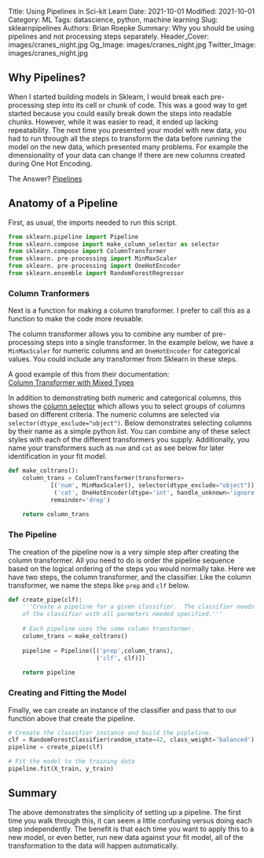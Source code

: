 Title: Using Pipelines in Sci-kit Learn
Date: 2021-10-01
Modified: 2021-10-01
Category: ML
Tags: datascience, python, machine learning
Slug: sklearnpipelines
Authors: Brian Roepke
Summary: Why you should be using pipelines and not processing steps separately.
Header_Cover: images/cranes_night.jpg
Og_Image: images/cranes_night.jpg
Twitter_Image: images/cranes_night.jpg

## Why Pipelines?

When I started building models in Sklearn, I would break each pre-processing step into its cell or chunk of code.  This was a good way to get started because you could easily break down the steps into readable chunks.  However, while it was easier to read, it ended up lacking repeatability.  The next time you presented your model with new data, you had to run through all the steps to transform the data before running the model on the new data, which presented many problems.  For example the dimensionality of your data can change if there are new columns created during One Hot Encoding.

The Answer? [Pipelines](https://scikit-learn.org/stable/modules/generated/sklearn.pipeline.Pipeline.html#sklearn.pipeline.Pipeline)

## Anatomy of a Pipeline

First, as usual, the imports needed to run this script.

```Python
from sklearn.pipeline import Pipeline
from sklearn.compose import make_column_selector as selector
from sklearn.compose import ColumnTransformer
from sklearn. pre-processing import MinMaxScaler
from sklearn. pre-processing import OneHotEncoder
from sklearn.ensemble import RandomForestRegressor
```

### Column Tranformers

Next is a function for making a column transformer.  I prefer to call this as a function to make the code more reusable.

The column transformer allows you to combine any number of pre-processing steps into a single transformer.  In the example below, we have a `MinMaxScaler` for numeric columns and an `OneHotEncoder` for categorical values.  You could include any transformer from Sklearn in these steps.

A good example of this from their documentation:  
[Column Transformer with Mixed Types](https://scikit-learn.org/stable/auto_examples/compose/plot_column_transformer_mixed_types.html#sphx-glr-auto-examples-compose-plot-column-transformer-mixed-types-py)

In addition to demonstrating both numeric and categorical columns, this shows the [column selector](https://scikit-learn.org/stable/modules/generated/sklearn.compose.make_column_selector.html) which allows you to select groups of columns based on different criteria.  The numeric columns are selected via `selector(dtype_exclude="object")`.  Below demonstrates selecting columns by their name as a simple python list.  You can combine any of these select styles with each of the different transformers you supply.  Additionally, you name your transformers such as `num` and `cat` as see below for later identification in your fit model. 


```python
def make_coltrans():
    column_trans = ColumnTransformer(transformers=
            [('num', MinMaxScaler(), selector(dtype_exclude="object")),
             ('cat', OneHotEncoder(dtype='int', handle_unknown='ignore'), ['CAT_FIELD_ONE', 'CAT_FIELD_TWO'])],
            remainder='drop')
    
    return column_trans
```

### The Pipeline

The creation of the pipeline now is a very simple step after creating the column transformer.  All you need to do is order the pipeline sequence based on the logical ordering of the steps you would normally take.  Here we have two steps, the column transformer, and the classifier.  Like the column transformer, we name the steps like `prep` and `clf` below.

```python
def create_pipe(clf):
    '''Create a pipeline for a given classifier.  The classifier needs to be an instance
    of the classifier with all parmeters needed specified.'''
    
    # Each pipeline uses the same column transformer.  
    column_trans = make_coltrans()
    
    pipeline = Pipeline([('prep',column_trans),
                         ('clf', clf)])
     
    return pipeline
```

### Creating and Fitting the Model

Finally, we can create an instance of the classifier and pass that to our function above that create the pipeline.

```python
# Creaate the classifier instance and build the pipleline.
clf = RandomForestClassifier(random_state=42, class_weight='balanced')
pipeline = create_pipe(clf)

# Fit the model to the training data
pipeline.fit(X_train, y_train)

```

## Summary

The above demonstrates the simplicity of setting up a pipeline.  The first time you walk through this, it can seem a little confusing versus doing each step independently.  The benefit is that each time you want to apply this to a new model, or even better, run new data against your fit model, all of the transformation to the data will happen automatically. 